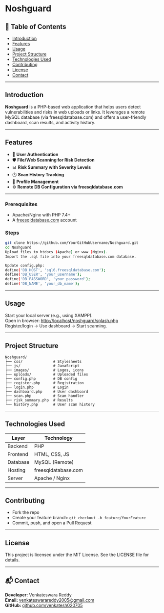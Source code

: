 
# Noshguard

## 📑 Table of Contents
- [Introduction](#introduction)
- [Features](#features)
- [Usage](#usage)
- [Project Structure](#project-structure)
- [Technologies Used](#technologies-used)
- [Contributing](#contributing)
- [License](#license)
- [Contact](#contact)

---

## Introduction
**Noshguard** is a PHP-based web application that helps users detect vulnerabilities and risks in web uploads or links. It leverages a remote MySQL database (via freesqldatabase.com) and offers a user-friendly dashboard, scan results, and activity history.

---

## Features
- 🔐 **User Authentication**
- 🛡️ **File/Web Scanning for Risk Detection**
- 📊 **Risk Summary with Severity Levels**
- 🕓 **Scan History Tracking**
- 👤 **Profile Management**
- ⚙️ **Remote DB Configuration via freesqldatabase.com**

---

### Prerequisites
- Apache/Nginx with PHP 7.4+
- A [freesqldatabase.com](https://www.freesqldatabase.com/) account

### Steps
```bash
git clone https://github.com/YourGitHubUsername/Noshguard.git
cd Noshguard
Upload files to htdocs (Apache) or www (Nginx).
Import the .sql file into your freesqldatabase.com database.

Update config.php:
define('DB_HOST', 'sql6.freesqldatabase.com');
define('DB_USER', 'your_username');
define('DB_PASSWORD', 'your_password');
define('DB_NAME', 'your_db_name');
```

---

## Usage
Start your local server (e.g., using XAMPP).  
Open in browser: [http://localhost/noshguard/splash.php](http://localhost/noshguard/splash.php)  
Register/login → Use dashboard → Start scanning.

---

## Project Structure
```
Noshguard/
├── css/              # Stylesheets
├── js/               # JavaScript
├── images/           # Logos, icons
├── uploads/          # Uploaded files
├── config.php        # DB config
├── register.php      # Registration
├── login.php         # Login
├── dashboard.php     # User dashboard
├── scan.php          # Scan handler
├── risk_summary.php  # Results
└── history.php       # User scan history
```

---

## Technologies Used
| Layer      | Technology          |
|------------|---------------------|
| Backend    | PHP                 |
| Frontend   | HTML, CSS, JS       |
| Database   | MySQL (Remote)      |
| Hosting    | freesqldatabase.com |
| Server     | Apache / Nginx      |

---

## Contributing
- Fork the repo
- Create your feature branch: `git checkout -b feature/YourFeature`
- Commit, push, and open a Pull Request

---

## License
This project is licensed under the MIT License. See the LICENSE file for details.

---

## 📬 Contact
**Developer:** Venkateswara Reddy  
**Email:** venkateswarareddy2005@gmail.com  
**GitHub:** [github.com/venkatesh020705](https://github.com/venkatesh020705)
